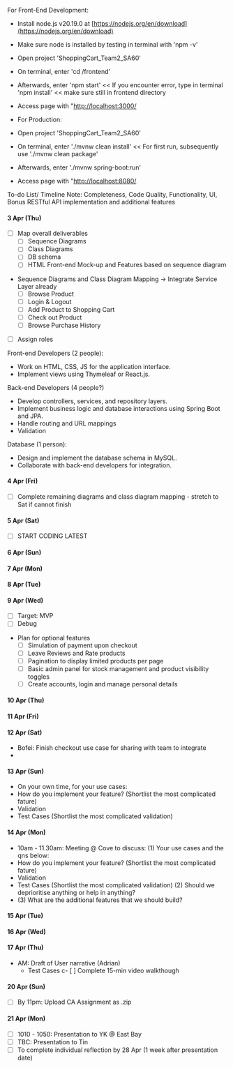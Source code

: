 For Front-End Development:
- Install node.js v20.19.0 at [https://nodejs.org/en/download](https://nodejs.org/en/download)
- Make sure node is installed by testing in terminal with 'npm -v'
- Open project 'ShoppingCart_Team2_SA60'
- On terminal, enter 'cd /frontend'
- Afterwards, enter 'npm start' << If you encounter error, type in terminal 'npm install' << make sure still in frontend directory
- Access page with "[http://localhost:3000/](http://localhost:3000/)

- For Production:
- Open project 'ShoppingCart_Team2_SA60'
- On terminal, enter './mvnw clean install' << For first run, subsequently use './mvnw clean package'
- Afterwards, enter './mvnw spring-boot:run'
- Access page with "[http://localhost:8080/](http://localhost:8080/)

To-do List/ Timeline
Note: Completeness, Code Quality, Functionality, UI, Bonus RESTful API implementation and additional features

#### 3 Apr (Thu)
- [ ] Map overall deliverables
  - [ ] Sequence Diagrams
  - [ ] Class Diagrams
  - [ ] DB schema
  - [ ] HTML Front-end Mock-up and Features based on sequence diagram
        
- Sequence Diagrams and Class Diagram Mapping -> Integrate Service Layer already
  - [ ] Browse Product
  - [ ] Login & Logout
  - [ ] Add Product to Shopping Cart
  - [ ] Check out Product
  - [ ] Browse Purchase History

- [ ] Assign roles

Front-end Developers (2 people):
- Work on HTML, CSS, JS for the application interface.
- Implement views using Thymeleaf or React.js.
 
Back-end Developers (4 people?)
- Develop controllers, services, and repository layers.
- Implement business logic and database interactions using Spring Boot and JPA.
- Handle routing and URL mappings
- Validation

Database (1 person):
- Design and implement the database schema in MySQL.
- Collaborate with back-end developers for integration.

#### 4 Apr (Fri)
- [ ] Complete remaining diagrams and class diagram mapping - stretch to Sat if cannot finish
  
#### 5 Apr (Sat)
- [ ] START CODING LATEST

#### 6 Apr (Sun)

#### 7 Apr (Mon)

#### 8 Apr (Tue)

#### 9 Apr (Wed)
- [ ] Target: MVP
- [ ] Debug
- Plan for optional features
  - [ ] Simulation of payment upon checkout
  - [ ] Leave Reviews and Rate products
  - [ ] Pagination to display limited products per page
  - [ ] Basic admin panel for stock management and product visibility toggles
  - [ ] Create accounts, login and manage personal details
        
#### 10 Apr (Thu)

#### 11 Apr (Fri)

#### 12 Apr (Sat)
- Bofei: Finish checkout use case for sharing with team to integrate
- 
#### 13 Apr (Sun)
- On your own time, for your use cases:
- How do you implement your feature? (Shortlist the most complicated fature)
- Validation
- Test Cases (Shortlist the most complicated validation)

#### 14 Apr (Mon)
- 10am - 11.30am: Meeting @ Cove to discuss:
  (1) Your use cases and the qns below:
- How do you implement your feature? (Shortlist the most complicated fature)
- Validation
- Test Cases (Shortlist the most complicated validation)
  (2) Should we deprioritise anything or help in anything?
- (3) What are the additional features that we should build?

#### 15 Apr (Tue)

#### 16 Apr (Wed)

#### 17 Apr (Thu) 
- AM: Draft of User narrative (Adrian)
  - Test Cases
c- [ ] Complete 15-min video walkthough
      
#### 20 Apr (Sun)
- [ ] By 11pm: Upload CA Assignment as .zip

#### 21 Apr (Mon)
- [ ] 1010 - 1050: Presentation to YK @ East Bay
- [ ] TBC: Presentation to Tin
- [ ] To complete individual reflection by 28 Apr (1 week after presentation date)
